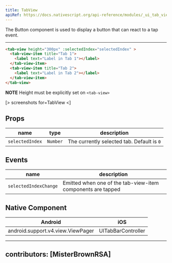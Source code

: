 ```yaml
---
title: TabView
apiRef: https://docs.nativescript.org/api-reference/modules/_ui_tab_view_
---
```


The Button component is used to display a button that can react to a tap event.

---

```html
<tab-view height="300px" :selectedIndex="selectedIndex" >
  <tab-view-item title="Tab 1">
    <label text="Label in Tab 1"></label>
  </tab-view-item>
  <tab-view-item title="Tab 2">
    <label text="Label in Tab 2"></label>
  </tab-view-item>
</tab-view>
```

**NOTE** Height must be explicitly set on `<tab-view>`

[> screenshots for=TabView <]

## Props

| name | type | description |
|------|------|-------------|
| `selectedIndex` | `Number` | The currently selected tab. Default is `0`

## Events

| name | description |
|------|-------------|
| `selectedIndexChange`| Emitted when one of the tab-view-item components are tapped

## Native Component
| Android | iOS |
|---------|-----|
| android.support.v4.view.ViewPager	 | UITabBarController

---
contributors: [MisterBrownRSA]
---